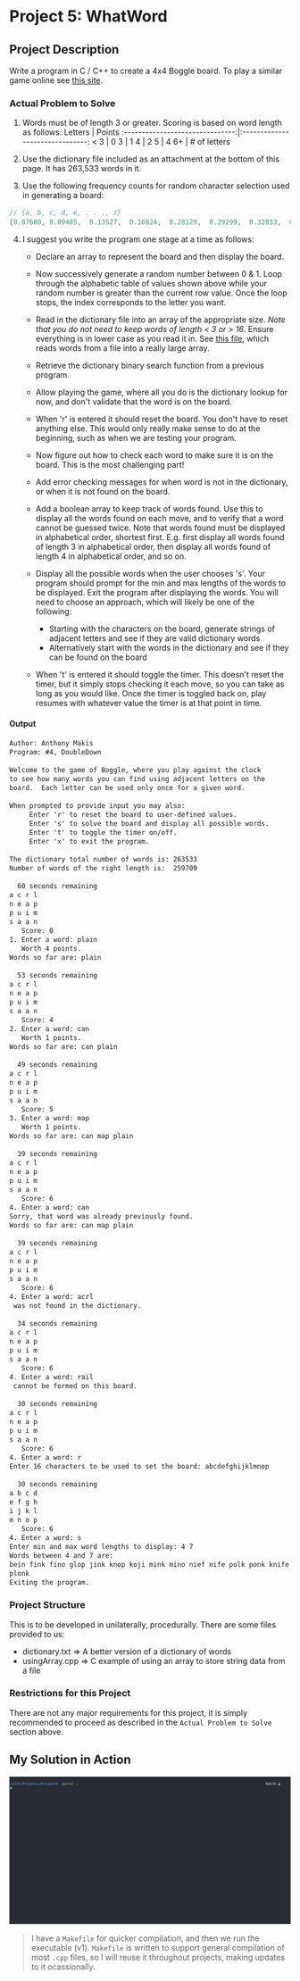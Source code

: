 # Project 5: WhatWord

## Project Description

Write a program in C / C++ to create a 4x4 Boggle board.  To play a similar game online see [this site](wordtwist.org).

### Actual Problem to Solve

1. Words must be of length 3 or greater. Scoring is based on word length as follows:
    Letters                          |  Points
    :-------------------------------:|:-------------------------------:
    < 3                              | 0
    3                                | 1
    4                                | 2
    5                                | 4
    6+                               | # of letters

2. Use the dictionary file included as an attachment at the bottom of this page. It has 263,533 words in it.

3. Use the following frequency counts for random character selection used in generating a board:

```C
// {a, b, c, d, e, . . ., z}
{0.07680, 0.09485,  0.13527,  0.16824,  0.28129,  0.29299,  0.32033,  0.34499,  0.43625,  0.43783,  0.44627,  0.49865,  0.52743,  0.59567,  0.66222,  0.69246,  0.69246,  0.76380,  0.86042,  0.92666,  0.95963,  0.96892,  0.97616,  0.97892,  0.99510,  1.00000};
```

4. I suggest you write the program one stage at a time as follows:

    - Declare an array to represent the board and then display the board.

    - Now successively generate a random number between 0 & 1. Loop through the alphabetic table of values shown above while your random number is greater than the current row value. Once the loop stops, the index corresponds to the letter you want.

    - Read in the dictionary file into an array of the appropriate size. *Note that you do _not_ need to keep words of length < 3 or > 16*. Ensure everything is in lower case as you read it in. See [this file](usingArray.c), which reads words from a file into a really large array.

    - Retrieve the dictionary binary search function from a previous program.

    - Allow playing the game, where all you do is the dictionary lookup for now, and don't validate that the word is on the board.

    - When 'r' is entered it should reset the board. You don't have to reset anything else. This would only really make sense to do at the beginning, such as when we are testing your program.

    - Now figure out how to check each word to make sure it is on the board.  This is the most challenging part!

    - Add error checking messages for when word is not in the dictionary, or when it is not found on the board.

    - Add a boolean array to keep track of words found. Use this to display all the words found on each move, and to verify that a word cannot be guessed twice. Note that words found must be displayed in alphabetical order, shortest first. E.g. first display all words found of length 3 in alphabetical order, then display all words found of length 4 in alphabetical order, and so on.

    - Display all the possible words when the user chooses 's'.  Your program should prompt for the min and max lengths of the words to be displayed.  Exit the program after displaying the words.  You will need to choose an approach, which will likely be one of the following:
        - Starting with the characters on the board, generate strings of adjacent letters and see if they are valid dictionary words
        - Alternatively start with the words in the dictionary and see if they can be found on the board

    - When 't' is entered it should toggle the timer.  This doesn't reset the timer, but it simply stops checking it each move, so you can take as long as you would like.  Once the timer is toggled back on, play resumes with whatever value the timer is at that point in time.

#### Output

```Output
Author: Anthony Makis
Program: #4, DoubleDown

Welcome to the game of Boggle, where you play against the clock
to see how many words you can find using adjacent letters on the  
board.  Each letter can be used only once for a given word.
  
When prompted to provide input you may also:
     Enter 'r' to reset the board to user-defined values.
     Enter 's' to solve the board and display all possible words.
     Enter 't' to toggle the timer on/off.
     Enter 'x' to exit the program.
  
The dictionary total number of words is: 263533
Number of words of the right length is:  259709

  60 seconds remaining
a c r l
n e a p
p u i m
s a a n
   Score: 0
1. Enter a word: plain
   Worth 4 points.
Words so far are: plain

  53 seconds remaining
a c r l
n e a p
p u i m
s a a n
   Score: 4
2. Enter a word: can
   Worth 1 points.
Words so far are: can plain

  49 seconds remaining
a c r l
n e a p
p u i m
s a a n
   Score: 5
3. Enter a word: map
   Worth 1 points.
Words so far are: can map plain

  39 seconds remaining
a c r l
n e a p
p u i m
s a a n
   Score: 6
4. Enter a word: can
Sorry, that word was already previously found.
Words so far are: can map plain

  39 seconds remaining
a c r l
n e a p
p u i m
s a a n
   Score: 6
4. Enter a word: acrl
 was not found in the dictionary.

  34 seconds remaining
a c r l
n e a p
p u i m
s a a n
   Score: 6
4. Enter a word: rail
 cannot be formed on this board.

  30 seconds remaining
a c r l
n e a p
p u i m
s a a n
   Score: 6
4. Enter a word: r
Enter 16 characters to be used to set the board: abcdefghijklmnop

  30 seconds remaining
a b c d
e f g h
i j k l
m n o p
   Score: 6
4. Enter a word: s
Enter min and max word lengths to display: 4 7
Words between 4 and 7 are:
bein fink fino glop jink knop koji mink mino nief nife polk ponk knife plonk
Exiting the program.
```

### Project Structure

This is to be developed in unilaterally, procedurally. There are some files provided to us:

- dictionary.txt => A better version of a dictionary of words
- usingArray.cpp => C example of using an array to store string data from a file

### Restrictions for this Project

There are not any major requirements for this project, it is simply recommended to proceed as described in the `Actual Problem to Solve` section above.

## My Solution in Action

![Project 4 in Action!](./runningProject5.gif)

> I have a `Makefile` for quicker compilation, and then we run the executable (v1). `Makefile` is written to support general compilation of most `.cpp` files, so I will reuse it throughout projects, making updates to it ocassionally.
